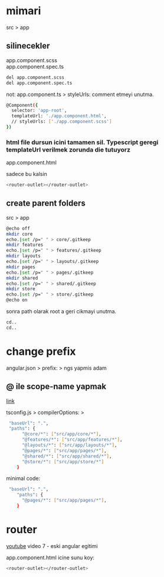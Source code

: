 # mimari

src > app

## silinecekler

app.component.scss <br>
app.component.spec.ts <br>

```.sh
del app.component.scss
del app.component.spec.ts
```

not: app.component.ts > styleUrls: comment etmeyi unutma.

```.sh
@Component({
  selector: 'app-root',
  templateUrl: './app.component.html',
  // styleUrls: ['./app.component.scss']
})
```

### html file dursun icini tamamen sil. Typescript geregi templateUrl verilmek zorunda die tutuyorz

app.component.html <br>

sadece bu kalsin

```.sh
<router-outlet></router-outlet>
```

## create parent folders

src > app

```.sh
@echo off
mkdir core
echo.|set /p=" " > core/.gitkeep
mkdir features
echo.|set /p=" " > features/.gitkeep
mkdir layouts
echo.|set /p=" " > layouts/.gitkeep
mkdir pages
echo.|set /p=" " > pages/.gitkeep
mkdir shared
echo.|set /p=" " > shared/.gitkeep
mkdir store
echo.|set /p=" " > store/.gitkeep
@echo on
```

sonra path olarak root a geri cikmayi unutma.

```.sh
cd..
cd..
```

# change prefix

angular.json > prefix: > ngs yapmis adam

## @ ile scope-name yapmak

[link](https://stackoverflow.com/questions/37372816/what-does-symbol-mean-in-import-component-from-angular-core-statem)

tsconfig.js > compilerOptions: >

```.sh
 "baseUrl": ".",
 "paths": {
      "@core/*": ["src/app/core/*"],
      "@features/*": ["src/app/features/*"],
      "@layouts/*": ["src/app/layouts/*"],
      "@pages/*": ["src/app/pages/*"],
      "@shared/*": ["src/app/shared/*"],
      "@store/*": ["src/app/store/*"]
    }
```

minimal code:

```.sh
 "baseUrl": ".",
    "paths": {
      "@pages/*": ["src/app/pages/*"],
    }
```

# router

[youtube](https://www.youtube.com/watch?v=Np3ULAMqwNo)
video 7 - eski angular egitimi

app.component.html icine sunu koy:

```.sh
<router-outlet></router-outlet>
```
